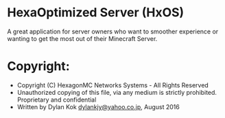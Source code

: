 # HexaOptimized Server (HxOS)
A great application for server owners who want to smoother experience or wanting to get the most out of their Minecraft Server. 

# Copyright:
 * Copyright (C) HexagonMC Networks Systems - All Rights Reserved
 * Unauthorized copying of this file, via any medium is strictly prohibited.
   Proprietary and confidential
 * Written by Dylan Kok <dylankjy@yahoo.co.jp>, August 2016
